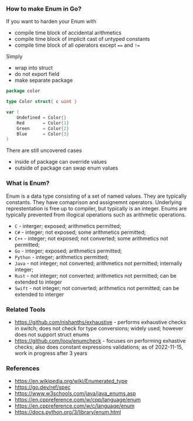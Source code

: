 ### How to make Enum in Go?

If you want to harden your Enum with
* compile time block of accidental arithmetics
* compile time block of implicit cast of untyped constants
* compile time block of all operators except `==` and `!=`

Simply
* wrap into struct
* do not export field
* make separate package

```go
package color

type Color struct{ c uint }

var (
	Undefined = Color{}
	Red       = Color{1}
	Green     = Color{2}
	Blue      = Color{3}
)
```

There are still uncovered cases
- inside of package can override values
- outside of package can swap enum values

### What is Enum?

Enum is a data type consisting of a set of named values.
They are typically constants.
They have comaprison and assignemnt operators.
Underlying represtentation is free up to compiler, but typically is an integer.
Enums are typically prevented from illogical operations such as arithmetic operations.

* `C` - interger; exposed; arithmetics permitted;
* `C#` - integer; not exposed; some arithmetics permitted;
* `C++` - integer; not exposed; not converted; some arithmetics not permitted;
* `Go` - integer; exposed; arithmetics permitted;
* `Python` - integer; arithmetics permitted;
* `Java` - not integer; not converted; arithmetics not permitted; internally integer;
* `Rust` - not integer; not converted; arithmetics not permitted; can be extended to integer
* `Swift` - not integer; not converted; arithmetics not permitted; can be extended to interger

### Related Tools

* https://github.com/nishanths/exhaustive - performs exhaustive checks in switch; does not check for type conversions; widely used; however does not support struct enums
* https://github.com/loov/enumcheck - focuses on performing exhastive checks; also does constant expressions validations; as of 2022-11-15, work in progress after 3 years

### References

* https://en.wikipedia.org/wiki/Enumerated_type
* https://go.dev/ref/spec
* https://www.w3schools.com/java/java_enums.asp
* https://en.cppreference.com/w/cpp/language/enum
* https://en.cppreference.com/w/c/language/enum
* https://docs.python.org/3/library/enum.html
